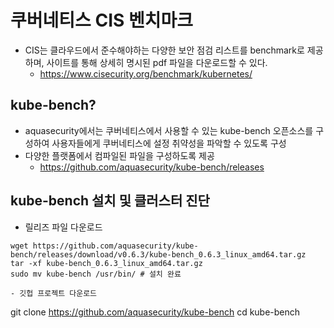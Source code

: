 # 쿠버네티스 CIS 벤치마크
- CIS는 클라우드에서 준수해야하는 다양한 보안 점검 리스트를 benchmark로 제공하며, 사이트를 통해 상세히 명시된 pdf 파일을 다운로드할 수 있다.
  - https://www.cisecurity.org/benchmark/kubernetes/

## kube-bench?
- aquasecurity에서는 쿠버네티스에서 사용할 수 있는 kube-bench 오픈소스를 구성하여 사용자들에게 쿠버네티스에 설정 취약성을 파악할 수 있도록 구성
- 다양한 플랫폼에서 컴파일된 파일을 구성하도록 제공
  - https://github.com/aquasecurity/kube-bench/releases

## kube-bench 설치 및 클러스터 진단 

- 릴리즈 파일 다운로드
```
wget https://github.com/aquasecurity/kube-bench/releases/download/v0.6.3/kube-bench_0.6.3_linux_amd64.tar.gz 
tar -xf kube-bench_0.6.3_linux_amd64.tar.gz
sudo mv kube-bench /usr/bin/ # 설치 완료

- 깃헙 프로젝트 다운로드
```
git clone https://github.com/aquasecurity/kube-bench 
cd kube-bench
```
